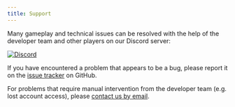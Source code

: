```yaml
---
title: Support
---
```


Many gameplay and technical issues can be resolved with the help of the
developer team and other players on our Discord server:

[![Discord](https://img.shields.io/discord/1049553965987143750?color=peru&label=discord)](https://discord.gg/BZnmVMGYa9)

If you have encountered a problem that appears to be a bug, please report it
on the [issue tracker](https://github.com/tera-arise/arise/issues) on GitHub.

For problems that require manual intervention from the developer team (e.g.
lost account access), please [contact us by email](mailto:hi@tera-arise.io).

